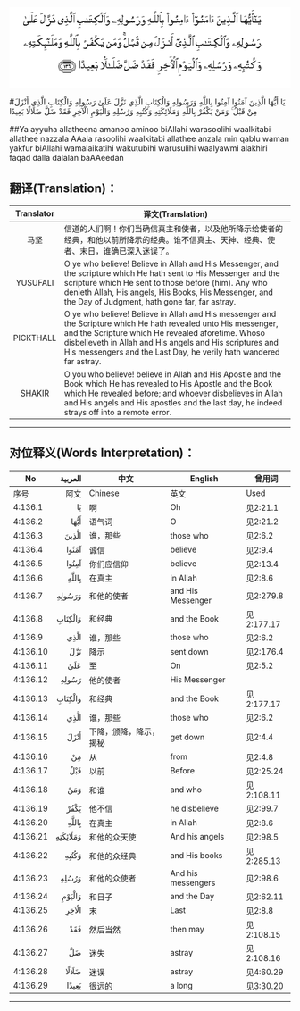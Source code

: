 ![004:136](images/004_136.gif)

#يَا أَيُّهَا الَّذِينَ آمَنُوا آمِنُوا بِاللَّهِ وَرَسُولِهِ وَالْكِتَابِ الَّذِي نَزَّلَ عَلَىٰ رَسُولِهِ وَالْكِتَابِ الَّذِي أَنْزَلَ مِنْ قَبْلُ ۚ وَمَنْ يَكْفُرْ بِاللَّهِ وَمَلَائِكَتِهِ وَكُتُبِهِ وَرُسُلِهِ وَالْيَوْمِ الْآخِرِ فَقَدْ ضَلَّ ضَلَالًا بَعِيدًا 

##Ya ayyuha allatheena amanoo aminoo biAllahi warasoolihi waalkitabi allathee nazzala AAala rasoolihi waalkitabi allathee anzala min qablu waman yakfur biAllahi wamalaikatihi wakutubihi warusulihi waalyawmi alakhiri faqad dalla dalalan baAAeedan 

## 翻译(Translation)：

| Translator | 译文(Translation)                                            |
| :--------: | ------------------------------------------------------------ |
|    马坚    | 信道的人们啊！你们当确信真主和使者，以及他所降示给使者的经典，和他以前所降示的经典。谁不信真主、天神、经典、使者、末日，谁确已深入迷误了。 |
|  YUSUFALI  | O ye who believe! Believe in Allah and His Messenger, and the scripture which He hath sent to His Messenger and the scripture which He sent to those before (him). Any who denieth Allah, His angels, His Books, His Messenger, and the Day of Judgment, hath gone far, far astray. |
| PICKTHALL  | O ye who believe! Believe in Allah and His messenger and the Scripture which He hath revealed unto His messenger, and the Scripture which He revealed aforetime. Whoso disbelieveth in Allah and His angels and His scriptures and His messengers and the Last Day, he verily hath wandered far astray. |
|   SHAKIR   | O you who believe! believe in Allah and His Apostle and the Book which He has revealed to His Apostle and the Book which He revealed before; and whoever disbelieves in Allah and His angels and His apostles and the last day, he indeed strays off into a remote error. |

---

## 对位释义(Words Interpretation)：

| No   | العربية | 中文    | English | 曾用词 |
| ---- | ------: | ------- | ------- | ------ |
| 序号 |    阿文 | Chinese | 英文    | Used   |
| 4:136.1  | يَا       | 啊                     | Oh                 | 见2:21.1   |
| 4:136.2  | أَيُّهَا     | 语气词                 | O                  | 见2:21.2   |
| 4:136.3  | الَّذِينَ    | 谁，那些               | those who          | 见2:6.2    |
| 4:136.4  | آمَنُوا    | 诚信                   | believe            | 见2:9.4    |
| 4:136.5  | آمِنُوا    | 你们应信仰             | believe            | 见2:13.4   |
| 4:136.6  | بِاللَّهِ    | 在真主                 | in Allah           | 见2:8.6    |
| 4:136.7  | وَرَسُولِهِ   | 和他的使者             | and His Messenger  | 见2:279.8  |
| 4:136.8  | وَالْكِتَابِ  | 和经典                 | and the Book       | 见2:177.17 |
| 4:136.9  | الَّذِي     | 谁，那些               | those who          | 见2:6.2    |
| 4:136.10 | نَزَّلَ      | 降示                   | sent down          | 见2:176.4  |
| 4:136.11 | عَلَىٰ      | 至                     | On                 | 见2:5.2    |
| 4:136.12 | رَسُولِهِ    | 他的使者               | His Messenger      |            |
| 4:136.13 | وَالْكِتَابِ  | 和经典                 | and the Book       | 见2:177.17 |
| 4:136.14 | الَّذِي     | 谁，那些               | those who          | 见2:6.2    |
| 4:136.15 | أَنْزَلَ     | 下降，颁降，降示，揭秘 | get down           | 见2:4.4    |
| 4:136.16 | مِنْ       | 从                     | from               | 见2:4.8    |
| 4:136.17 | قَبْلُ      | 以前                   | Before             | 见2:25.24  |
| 4:136.18 | وَمَنْ      | 和谁                   | and who            | 见2:108.11 |
| 4:136.19 | يَكْفُرْ     | 他不信                 | he disbelieve      | 见2:99.7   |
| 4:136.20 | بِاللَّهِ    | 在真主                 | in Allah           | 见2:8.6    |
| 4:136.21 | وَمَلَائِكَتِهِ | 和他的众天使           | And his angels     | 见2:98.5   |
| 4:136.22 | وَكُتُبِهِ    | 和他的众经典           | and His books      | 见2:285.13 |
| 4:136.23 | وَرُسُلِهِ    | 和他的众使者           | And his messengers | 见2:98.6   |
| 4:136.24 | وَالْيَوْمِ   | 和日子                 | and the Day        | 见2:62.11  |
| 4:136.25 | الْآخِرِ    | 末                     | Last               | 见2:8.8    |
| 4:136.26 | فَقَدْ      | 然后当然               | then may           | 见2:108.15 |
| 4:136.27 | ضَلَّ       | 迷失                   | astray             | 见2:108.16 |
| 4:136.28 | ضَلَالًا    | 迷误                   | astray             | 见4:60.29  |
| 4:136.29 | بَعِيدًا    | 很远的                 | a long             | 见3:30.20  |

---
